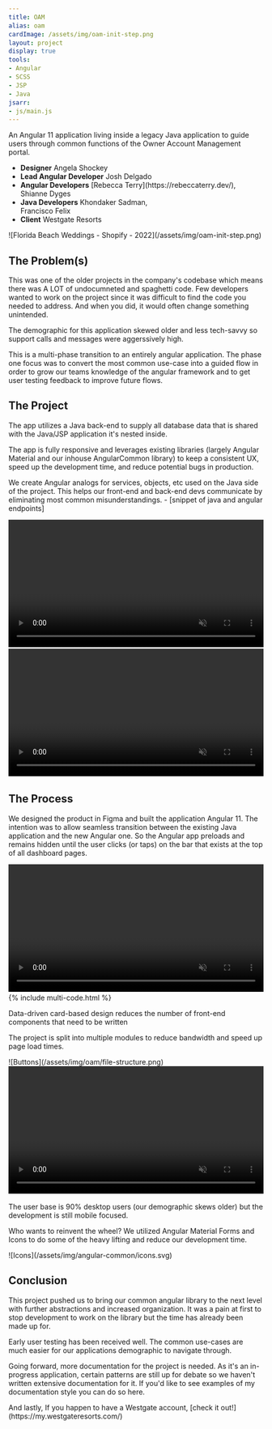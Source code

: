 ```yaml
---
title: OAM
alias: oam
cardImage: /assets/img/oam-init-step.png
layout: project
display: true
tools:
- Angular
- SCSS
- JSP
- Java
jsarr:
- js/main.js
---
```


<section class="project-section project-section--intro">
	<div class="project-section__inner">
		<div class="project-section__intro-text">
			<p class="project-section__summary">An Angular 11 application living inside a legacy Java application to guide users through common functions of the Owner Account Management portal.</p>
		</div>
		<ul class="flex-row__column project-section__team project-section__team--inline">
			<li class="project-section__team-member">
				<strong>Designer</strong>
				<span>Angela Shockey</span>
			</li>
			<li class="project-section__team-member">
				<strong>Lead Angular Developer</strong>
				<span>Josh Delgado</span>
			</li>
			<li class="project-section__team-member">
				<strong>Angular Developers</strong>
				<span markdown="1">[Rebecca Terry](https://rebeccaterry.dev/),<br>Shianne Dyges</span>
			</li>
			<li class="project-section__team-member">
				<strong>Java Developers</strong>
				<span>Khondaker Sadman,<br>Francisco Felix</span>
			</li>
			<li class="project-section__team-member">
				<strong>Client</strong>
				<span>Westgate Resorts</span>
			</li>
		</ul>
		<span class="project-section__img">
			<span markdown="1">![Florida Beach Weddings - Shopify - 2022](/assets/img/oam-init-step.png)</span>
		</span>
	</div>
</section>
<section class="project-section">
	<div class="project-section__inner">
		<h2 class="project-section__title">The Problem(s)</h2>
		<div class="flex-row flex-row--container flex-row--justify-center">
			<div class="flex-row__column flex-row__column--8">
				<p>This was one of the older projects in the company's codebase which means there was A LOT of undocumneted and spaghetti code. Few developers wanted to work on the project since it was difficult to find the code you needed to address. And when you did, it would often change something unintended.</p>
				<p>The demographic for this application skewed older and less tech-savvy so support calls and messages were aggerssively high.</p>
				<p>This is a multi-phase transition to an entirely angular application. The phase one focus was to convert the most common use-case into a guided flow in order to grow our teams knowledge of the angular framework and to get user testing feedback to improve future flows.</p>
			</div>
		</div>
	</div>
</section>
<section class="project-section">
	<div class="project-section__inner">
		<h2 class="project-section__title">The Project</h2>
		<div class="flex-row flex-row--container">
			<div class="flex-row__column">
				<p>The app utilizes a Java back-end to supply all database data that is shared with the Java/JSP application it's nested inside.</p>
				<p>The app is fully responsive and leverages existing libraries (largely Angular Material and our inhouse AngularCommon library) to keep a consistent UX, speed up the development time, and reduce potential bugs in production.</p>
				<p>We create Angular analogs for services, objects, etc used on the Java side of the project. This helps our front-end and back-end devs communicate by eliminating most common misunderstandings. - [snippet of java and angular endpoints]</p>
			</div>
			<div class="flex-row__column">
				<div class="project-section__mockups">
					<div class="desktop">
						<div class="desktop__screen">
							<video width="100%" autoplay muted loop playsinline>
								<source src="/assets/video/oam/oam-guided-flow-from-dash-loop.webm" type="video/webm">
								<source src="/assets/video/oam/oam-guided-flow-from-dash-loop.mp4" type="video/mp4">
								Your browser does not support the video tag.
							</video>
						</div>
						<div class="desktop__stand"></div>
						<div class="desktop__base"></div>
					</div>
					<div class="tablet">
						<div class="tablet__screen"></div>
					</div>
					<div class="iphone">
						<div class="iphone__screen">
							<video width="100%" autoplay muted loop playsinline>
								<source src="/assets/video/oam/oam-mobile-guided-flow.webm" type="video/webm">
								<source src="/assets/video/oam/oam-mobile-guided-flow.mp4" type="video/mp4">
								Your browser does not support the video tag.
							</video>
						</div>
					</div>
				</div>
			</div>
		</div>
	</div>
</section>
<section class="project-section project-section--process">
	<div class="project-section__inner">
		<h2 class="project-section__title">The Process</h2>
		<div class="flex-row flex-row--container">
			<div class="flex-row__column flex-row__column--6">
				<p>We designed the product in Figma and built the application Angular 11. The intention was to allow seamless transition between the existing Java application and the new Angular one. So the Angular app preloads and remains hidden until the user clicks (or taps) on the bar that exists at the top of all dashboard pages.</p>
			</div>
			<div class="flex-row__column flex-row__column--6">
				<div class="desktop">
					<div class="desktop__screen">
						<video width="100%" autoplay muted loop playsinline>
							<source src="/assets/video/oam/oam-guided-flow-from-dash-loop.webm" type="video/webm">
							<source src="/assets/video/oam/oam-guided-flow-from-dash-loop.mp4" type="video/mp4">
							Your browser does not support the video tag.
						</video>
					</div>
					<div class="desktop__stand"></div>
					<div class="desktop__base"></div>
				</div>
			</div>
			<div class="flex-row__column flex-row__column--6">
				{% include multi-code.html %}
			</div>
			<div class="flex-row__column flex-row__column--6">
				<p>Data-driven card-based design reduces the number of front-end components that need to be written</p>
			</div>
			<div class="flex-row__column flex-row__column--6">
				<p>The project is split into multiple modules to reduce bandwidth and speed up page load times.</p>
			</div>
			<div class="flex-row__column flex-row__column--6">
				<span class="project-section__img2">
					<span markdown="1">![Buttons](/assets/img/oam/file-structure.png)</span>
				</span>
			</div>
			<!-- <div class="flex-row__column flex-row__column--6">
				<span class="project-section__img">
					<span markdown="1">![Buttons](/assets/img/angular-common/fields-controls.svg)</span>
				</span>
			</div>
			<div class="flex-row__column flex-row__column--6">
				<p>The team held weekly standup meetings to give everyone a high level overview of the going-ons throughout the project. Additionally the developers would informally meet near-daily to ask each other questions and ensure there were little to no blocking tasks.</p>
			</div> -->
			<!-- <div class="flex-row__column flex-row__column--6">
				<p markdown="1">This project showed us that our previous angular library contained a lot of code that was specific to our Intranet applications [see other project]. I decided we should split up gargantuan library into more manageable [Angular Common](/project/intranet-angular-common) and Intranet Common libraries. In the future, we will add an OAM Common library for the planned angular apps across the OAM project.</p>
			</div>
			<div class="flex-row__column flex-row__column--6">
				<span class="project-section__img">
					<span markdown="1">![Buttons](/assets/img/angular-common/fields-controls.svg)</span>
				</span>
			</div> -->
			<div class="flex-row__column flex-row__column--6">
				<div class="iphone iphone--large">
					<div class="iphone__screen">
						<video width="100%" autoplay muted loop playsinline>
							<source src="/assets/video/oam/oam-mobile-guided-flow.webm" type="video/webm">
							<source src="/assets/video/oam/oam-mobile-guided-flow.mp4" type="video/mp4">
							Your browser does not support the video tag.
						</video>
					</div>
				</div>
			</div>
			<div class="flex-row__column flex-row__column--6">
				<p markdown="1">The user base is 90% desktop users (our demographic skews older) but the development is still mobile focused.</p>
			</div>
			<div class="flex-row__column flex-row__column--6">
				<p>Who wants to reinvent the wheel? We utilized Angular Material Forms and Icons to do some of the heavy lifting and reduce our development time.</p>
			</div>
			<div class="flex-row__column flex-row__column--6">
				<span class="project-section__img">
					<span markdown="1">![Icons](/assets/img/angular-common/icons.svg)</span>
				</span>
			</div>
		</div>
	</div>
</section>
<section class="project-section">
	<div class="project-section__inner">
		<h2 class="project-section__title">Conclusion</h2>
		<div class="flex-row flex-row--container flex-row--justify-center">
			<div class="flex-row__column flex-row__column--8">
				<p>This project pushed us to bring our common angular library to the next level with further abstractions and increased organization. It was a pain at first to stop development to work on the library but the time has already been made up for.</p>
				<p>Early user testing has been received well. The common use-cases are much easier for our applications demographic to navigate through.</p>
				<p>Going forward, more documentation for the project is needed. As it's an in-progress application, certain patterns are still up for debate so we haven't written extensive documentation for it. If you'd like to see examples of my documentation style you can do so here.</p>
				<p markdown="1">And lastly, If you happen to have a Westgate account, [check it out!](https://my.westgateresorts.com/)</p>
			</div>
		</div>
	</div>
</section>